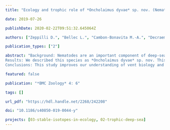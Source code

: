 ```yaml
---
title: "Ecology and trophic role of *Oncholaimus dyvae* sp. nov. (Nematoda: Oncholaimidae) from the Lucky Strike hydrothermal vent field (Mid-Atlantic Ridge)"

date: 2019-07-26

publishDate: 2020-02-22T09:51:32.645064Z

authors: ["Zeppilli D.", "Bellec L.", "Cambon-Bonavita M.-A.", "Decraemer W.", "Fontaneto D.", "Fuchs S.", "Gayet N.", "Mandon P.", "<strong>Michel L. N.</strong>", "Portail M.", "Smol N.", "Sørensen M. V.", "Vanreusel A.", "Sarrazin J."]

publication_types: ["2"]

abstract: "Background: Nematodes are an important component of deep-sea hydrothermal vent communities, but only few nematode species are able to cope to the harsh conditions of the most active vent sites. The genus Oncholaimus is known to tolerate extreme geothermal conditions and high sulphide concentrations in shallow water hydrothermal vents, but it was only occasionally reported in deep-sea vents. In this study, we performed morphological, genetic and ecological investigations (including feeding strategies) on an abundant species of Oncholaimus recently discovered at Lucky strike vent field on the Mid-Atlantic Ridge at 1700 m water depth.<br>
Results: We described this species as *Oncholaimus dyvae* sp. nov. This new species differs from all other members of the genus by the combination of the following characters: body length (up to 9 mm), the presence of a long spicule (79 μm) with a distally pointed end, a complex pericloacal setal ornamentation with one precloacal papilla surrounded by short spines, and a body cuticule with very fine striation shortly posterior to the amphid opening. Overall, $O. dyvae$ sp. nov. abundance increased with increasing temperature and vent emissions. Carbon isotopic ratios suggest that this species could consume both thiotroph and methanotrophic producers. Furthermore sulfur-oxidizing bacteria related to Epsilonproteobacteria and Gammaproteobacteria were detected in the cuticle, in the digestive cavity and in the intestine of *O. dyvae* sp. nov. suggesting a potential symbiotic association.<br>
Conclusions: This study improves our understanding of vent biology and ecology, revealing a new nematode species able to adapt and be very abundant in active vent areas due to their association with chemosynthetic micro-organisms. Faced by the rapid increase of anthropogenic pressure to access mineral resources in the deep sea, hydrothermal vents are particularly susceptible to be impacted by exploitation of seafloor massive sulfide deposits. It is necessary to document and understand vent species able to flourish in these peculiar ecosystems."

featured: false

publication: "*BMC Zoology* 4: 6"

tags: []

url_pdf: "https://hdl.handle.net/2268/242208"

doi: "10.1186/s40850-019-0044-y"

projects: [03-stable-isotopes-in-ecology, 02-trophic-deep-sea]
---
```


